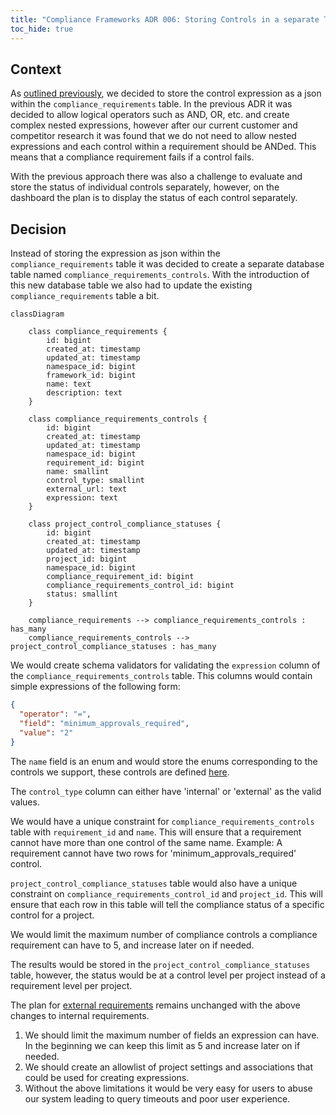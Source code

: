```yaml
---
title: "Compliance Frameworks ADR 006: Storing Controls in a separate Table"
toc_hide: true
---
```


## Context

As [outlined previously](./003_custom_controls.md), we decided to store the control expression as a json within the
`compliance_requirements` table. In the previous ADR it was decided to allow logical operators such as AND, OR, etc.
and create complex nested expressions, however after our current customer and competitor research it was found that
we do not need to allow nested expressions and each control within a requirement should be ANDed. This means that a
compliance requirement fails if a control fails.

With the previous approach there was also a challenge to evaluate and store the status of individual controls
separately, however, on the dashboard the plan is to display the status of each control separately.

## Decision

Instead of storing the expression as json within the `compliance_requirements` table it was decided to create a
separate database table named `compliance_requirements_controls`. With the introduction of this new database table
we also had to update the existing `compliance_requirements` table a bit.

```mermaid
classDiagram

    class compliance_requirements {
        id: bigint
        created_at: timestamp
        updated_at: timestamp
        namespace_id: bigint
        framework_id: bigint
        name: text
        description: text
    }

    class compliance_requirements_controls {
        id: bigint
        created_at: timestamp
        updated_at: timestamp
        namespace_id: bigint
        requirement_id: bigint
        name: smallint
        control_type: smallint
        external_url: text
        expression: text
    }

    class project_control_compliance_statuses {
        id: bigint
        created_at: timestamp
        updated_at: timestamp
        project_id: bigint
        namespace_id: bigint
        compliance_requirement_id: bigint
        compliance_requirements_control_id: bigint
        status: smallint
    }

    compliance_requirements --> compliance_requirements_controls : has_many
    compliance_requirements_controls --> project_control_compliance_statuses : has_many
```

We would create schema validators for validating the `expression` column of the `compliance_requirements_controls`
table. This columns would contain simple expressions of the following form:

```json
{
  "operator": "=",
  "field": "minimum_approvals_required",
  "value": "2"
}
```

The `name` field is an enum and would store the enums corresponding to the controls we support, these controls are
defined [here](https://gitlab.com/gitlab-org/gitlab/-/blob/602bdfba04acfae05b293cd5cb8afc10283acb01/ee/app/validators/json_schemas/compliance_requirement_expression.json#L51-56).

The `control_type` column can either have 'internal' or 'external' as the valid values.

We would have a unique constraint for `compliance_requirements_controls` table with `requirement_id` and `name`.
This will ensure that a requirement cannot have more than one control of the same name. Example: A requirement cannot
have two rows for 'minimum_approvals_required' control.

`project_control_compliance_statuses` table would also have a unique constraint on
`compliance_requirements_control_id` and `project_id`. This will ensure that each row in this table will tell the
compliance status of a specific control for a project.

We would limit the maximum number of compliance controls a compliance requirement can have to 5, and increase later on
if needed.

The results would be stored in the `project_control_compliance_statuses` table, however, the status would be at a
control level per project instead of a requirement level per project.

The plan for [external requirements](./003_custom_controls.md#external-requirements) remains unchanged with the above
changes to internal requirements.

1. We should limit the maximum number of fields an expression can have. In the beginning we can keep this limit as 5
   and increase later on if needed.
1. We should create an allowlist of project settings and associations that could be used for creating expressions.
1. Without the above limitations it would be very easy for users to abuse our system leading to query timeouts
   and poor user experience.
